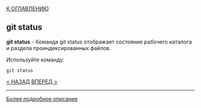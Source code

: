 [К ОГЛАВЛЕНИЮ](readme.md)

## git status

**git status** - Команда git status отображает состояние рабочего каталога и раздела проиндексированных файлов.

Используйте команду:

```bash=
git status
```
[< НАЗАД](push.md) [ВПЕРЕД >](pull.md)

---
[Более подробное описание](https://www.atlassian.com/ru/git/tutorials/inspecting-a-repository#:~:text=%D0%9A%D0%BE%D0%BC%D0%B0%D0%BD%D0%B4%D0%B0%20git%20status%20%D0%BE%D1%82%D0%BE%D0%B1%D1%80%D0%B0%D0%B6%D0%B0%D0%B5%D1%82%20%D1%81%D0%BE%D1%81%D1%82%D0%BE%D1%8F%D0%BD%D0%B8%D0%B5,%D0%BF%D1%80%D0%B8%20%D0%B2%D1%8B%D0%B2%D0%BE%D0%B4%D0%B5%20%D0%B4%D0%B0%D0%BD%D0%BD%D1%8B%D1%85%20%D0%BE%20%D1%81%D0%BE%D1%81%D1%82%D0%BE%D1%8F%D0%BD%D0%B8%D0%B8.)